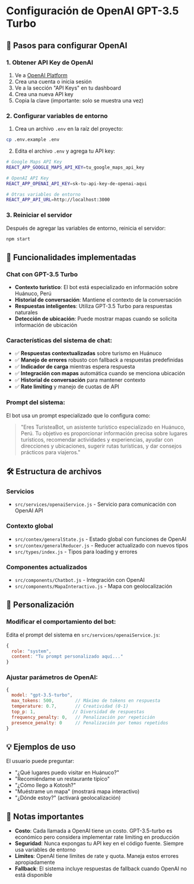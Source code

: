 # Configuración de OpenAI GPT-3.5 Turbo

## 🚀 Pasos para configurar OpenAI

### 1. Obtener API Key de OpenAI

1. Ve a [OpenAI Platform](https://platform.openai.com/)
2. Crea una cuenta o inicia sesión
3. Ve a la sección "API Keys" en tu dashboard
4. Crea una nueva API key
5. Copia la clave (importante: solo se muestra una vez)

### 2. Configurar variables de entorno

1. Crea un archivo `.env` en la raíz del proyecto:
```bash
cp .env.example .env
```

2. Edita el archivo `.env` y agrega tu API key:
```bash
# Google Maps API Key
REACT_APP_GOOGLE_MAPS_API_KEY=tu_google_maps_api_key

# OpenAI API Key
REACT_APP_OPENAI_API_KEY=sk-tu-api-key-de-openai-aqui

# Otras variables de entorno
REACT_APP_API_URL=http://localhost:3000
```

### 3. Reiniciar el servidor

Después de agregar las variables de entorno, reinicia el servidor:
```bash
npm start
```

## 🤖 Funcionalidades implementadas

### Chat con GPT-3.5 Turbo
- **Contexto turístico**: El bot está especializado en información sobre Huánuco, Perú
- **Historial de conversación**: Mantiene el contexto de la conversación
- **Respuestas inteligentes**: Utiliza GPT-3.5 Turbo para respuestas naturales
- **Detección de ubicación**: Puede mostrar mapas cuando se solicita información de ubicación

### Características del sistema de chat:
- ✅ **Respuestas contextualizadas** sobre turismo en Huánuco
- ✅ **Manejo de errores** robusto con fallback a respuestas predefinidas
- ✅ **Indicador de carga** mientras espera respuesta
- ✅ **Integración con mapas** automática cuando se menciona ubicación
- ✅ **Historial de conversación** para mantener contexto
- ✅ **Rate limiting** y manejo de cuotas de API

### Prompt del sistema:
El bot usa un prompt especializado que lo configura como:
> "Eres TuristeaBot, un asistente turístico especializado en Huánuco, Perú. Tu objetivo es proporcionar información precisa sobre lugares turísticos, recomendar actividades y experiencias, ayudar con direcciones y ubicaciones, sugerir rutas turísticas, y dar consejos prácticos para viajeros."

## 🛠️ Estructura de archivos

### Servicios
- `src/services/openaiService.js` - Servicio para comunicación con OpenAI API

### Contexto global
- `src/contex/generalState.js` - Estado global con funciones de OpenAI
- `src/contex/generalReducer.js` - Reducer actualizado con nuevos tipos
- `src/types/index.js` - Tipos para loading y errores

### Componentes actualizados
- `src/components/Chatbot.js` - Integración con OpenAI
- `src/components/MapaInteractivo.js` - Mapa con geolocalización

## 🔧 Personalización

### Modificar el comportamiento del bot:
Edita el prompt del sistema en `src/services/openaiService.js`:

```javascript
{
  role: "system",
  content: "Tu prompt personalizado aquí..."
}
```

### Ajustar parámetros de OpenAI:
```javascript
{
  model: "gpt-3.5-turbo",
  max_tokens: 500,        // Máximo de tokens en respuesta
  temperature: 0.7,       // Creatividad (0-1)
  top_p: 1,              // Diversidad de respuestas
  frequency_penalty: 0,   // Penalización por repetición
  presence_penalty: 0     // Penalización por temas repetidos
}
```

## 💡 Ejemplos de uso

El usuario puede preguntar:
- "¿Qué lugares puedo visitar en Huánuco?"
- "Recomiéndame un restaurante típico"
- "¿Cómo llego a Kotosh?"
- "Muéstrame un mapa" (mostrará mapa interactivo)
- "¿Dónde estoy?" (activará geolocalización)

## 🚨 Notas importantes

- **Costo**: Cada llamada a OpenAI tiene un costo. GPT-3.5-turbo es económico pero considera implementar rate limiting en producción
- **Seguridad**: Nunca expongas tu API key en el código fuente. Siempre usa variables de entorno
- **Límites**: OpenAI tiene límites de rate y quota. Maneja estos errores apropiadamente
- **Fallback**: El sistema incluye respuestas de fallback cuando OpenAI no está disponible
